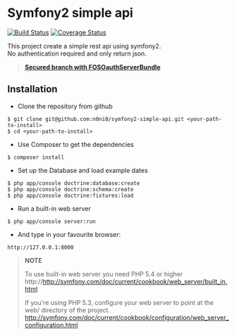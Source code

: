 Symfony2 simple api  
===

[![Build Status](https://travis-ci.org/n0ni0/symfony2-simple-api.svg?branch=master)](https://travis-ci.org/n0ni0/symfony2-simple-api) 
[![Coverage Status](https://coveralls.io/repos/github/n0ni0/symfony2-simple-api/badge.svg?branch=master)](https://coveralls.io/github/n0ni0/symfony2-simple-api?branch=master)


This project create a simple rest api using symfony2.  
No authentication required and only return json.  
  

> **[Secured branch with FOSOauthServerBundle](https://github.com/n0ni0/symfony2-simple-api/tree/secured)**


**Installation**
-----------------

- Clone the repository from github

```
$ git clone git@github.com:n0ni0/symfony2-simple-api.git <your-path-to-install>
$ cd <your-path-to-install>
```

- Use Composer to get the dependencies

```
$ composer install
```

-  Set up the Database and load example dates

```
$ php app/console doctrine:database:create
$ php app/console doctrine:schema:create
$ php app/console doctrine:fixtures:load
```

- Run a built-in web server

```
$ php app/console server:run
```

- And type in your favourite browser:

```
http://127.0.0.1:8000
```

> **NOTE**
>
> To use built-in web server you need PHP 5.4 or higher
> http://http://symfony.com/doc/current/cookbook/web_server/built_in.html
>
> If you're using PHP 5.3, configure your web server to point at the web/ directory of the project.
> http://symfony.com/doc/current/cookbook/configuration/web_server_configuration.html
>